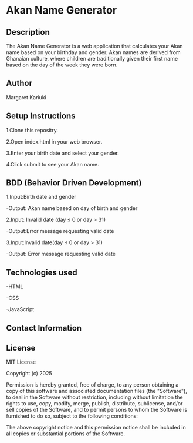 # Akan Name Generator
## Description
The Akan Name Generator is a web application that calculates your Akan name based on your birthday and gender. Akan names are derived from Ghanaian culture, where children are traditionally given their first name based on the day of the week they were born.

## Author
Margaret Kariuki
## Setup Instructions
1.Clone this repositry.

2.Open index.html in your web browser.

3.Enter your birth date and select your gender.

4.Click submit to see your Akan name.
## BDD (Behavior Driven Development)
1.Input:Birth date and gender
             
-Output: Akan name based on day of birth and gender
 
 2.Input: Invalid date (day ≤ 0 or day > 31)
 
 -Output:Error message requesting valid date
  
3.Input:Invalid date(day ≤ 0 or day > 31)

-Output: Error message requesting valid date

## Technologies used
-HTML

-CSS

-JavaScript
## Contact Information

## License

MIT License

Copyright (c) 2025

Permission is hereby granted, free of charge, to any person obtaining a copy of this software and associated documentation files (the "Software"), to deal in the Software without restriction, including without limitation the rights to use, copy, modify, merge, publish, distribute, sublicense, and/or sell copies of the Software, and to permit persons to whom the Software is furnished to do so, subject to the following conditions:

The above copyright notice and this permission notice shall be included in all copies or substantial portions of the Software.





